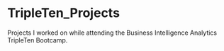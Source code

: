 # TripleTen_Projects
Projects I worked on while attending the Business Intelligence Analytics TripleTen Bootcamp.
